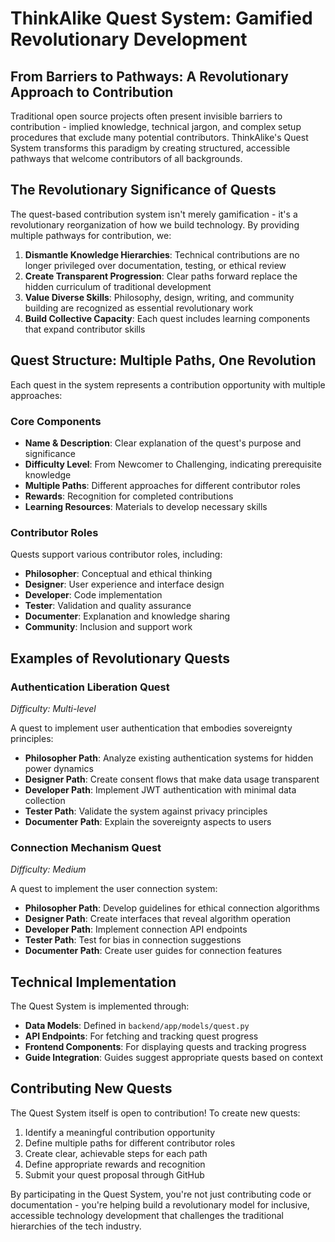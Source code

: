 # ThinkAlike Quest System: Gamified Revolutionary Development

## From Barriers to Pathways: A Revolutionary Approach to Contribution

Traditional open source projects often present invisible barriers to contribution - implied knowledge, technical jargon, and complex setup procedures that exclude many potential contributors. ThinkAlike's Quest System transforms this paradigm by creating structured, accessible pathways that welcome contributors of all backgrounds.

## The Revolutionary Significance of Quests

The quest-based contribution system isn't merely gamification - it's a revolutionary reorganization of how we build technology. By providing multiple pathways for contribution, we:

1. **Dismantle Knowledge Hierarchies**: Technical contributions are no longer privileged over documentation, testing, or ethical review
2. **Create Transparent Progression**: Clear paths forward replace the hidden curriculum of traditional development
3. **Value Diverse Skills**: Philosophy, design, writing, and community building are recognized as essential revolutionary work
4. **Build Collective Capacity**: Each quest includes learning components that expand contributor skills

## Quest Structure: Multiple Paths, One Revolution

Each quest in the system represents a contribution opportunity with multiple approaches:

### Core Components

- **Name & Description**: Clear explanation of the quest's purpose and significance
- **Difficulty Level**: From Newcomer to Challenging, indicating prerequisite knowledge
- **Multiple Paths**: Different approaches for different contributor roles
- **Rewards**: Recognition for completed contributions
- **Learning Resources**: Materials to develop necessary skills

### Contributor Roles

Quests support various contributor roles, including:

- **Philosopher**: Conceptual and ethical thinking
- **Designer**: User experience and interface design
- **Developer**: Code implementation
- **Tester**: Validation and quality assurance
- **Documenter**: Explanation and knowledge sharing
- **Community**: Inclusion and support work

## Examples of Revolutionary Quests

### Authentication Liberation Quest

*Difficulty: Multi-level*

A quest to implement user authentication that embodies sovereignty principles:

- **Philosopher Path**: Analyze existing authentication systems for hidden power dynamics
- **Designer Path**: Create consent flows that make data usage transparent
- **Developer Path**: Implement JWT authentication with minimal data collection
- **Tester Path**: Validate the system against privacy principles
- **Documenter Path**: Explain the sovereignty aspects to users

### Connection Mechanism Quest

*Difficulty: Medium*

A quest to implement the user connection system:

- **Philosopher Path**: Develop guidelines for ethical connection algorithms
- **Designer Path**: Create interfaces that reveal algorithm operation
- **Developer Path**: Implement connection API endpoints
- **Tester Path**: Test for bias in connection suggestions
- **Documenter Path**: Create user guides for connection features

## Technical Implementation

The Quest System is implemented through:

- **Data Models**: Defined in `backend/app/models/quest.py`
- **API Endpoints**: For fetching and tracking quest progress
- **Frontend Components**: For displaying quests and tracking progress
- **Guide Integration**: Guides suggest appropriate quests based on context

## Contributing New Quests

The Quest System itself is open to contribution! To create new quests:

1. Identify a meaningful contribution opportunity
2. Define multiple paths for different contributor roles
3. Create clear, achievable steps for each path
4. Define appropriate rewards and recognition
5. Submit your quest proposal through GitHub

By participating in the Quest System, you're not just contributing code or documentation - you're helping build a revolutionary model for inclusive, accessible technology development that challenges the traditional hierarchies of the tech industry.